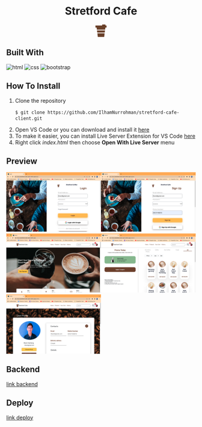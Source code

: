<h1 style="text-align:center">Stretford Cafe</h1>

<div style="display:flex; justify-content:center">
    <img src="src/assets/icon/coffee 1.png" alt="" />
</div>

## Built With

![html](https://img.shields.io/badge/html-5-blue)
![css](https://img.shields.io/badge/css-3-yellow)
![bootstrap](https://img.shields.io/badge/bootstrap-5-lightgrey)

## How To Install

1. Clone the repository
   ```
   $ git clone https://github.com/IlhamNurrohman/stretford-cafe-client.git
   ```
2. Open VS Code or you can download and install it [here](https://code.visualstudio.com/)
3. To make it easier, you can install Live Server Extension for VS Code [here](https://marketplace.visualstudio.com/items?itemName=ritwickdey.LiveServer)
4. Right click _index.html_ then choose **Open With Live Server** menu

## Preview

<div style="display:grid; grid-template-areas: 'a b'; row-gap:5px; align-items:left">
<img src="src/assets/img/login.png"  alt="login" style="width: 400px"/>
<img src="src/assets/img/register.png"  alt="register" style="width: 400px"/>
<img src="src/assets/img/home.png"  alt="home" style="width: 400px"/>
<img src="src/assets/img/product.png"  alt="product" style="width: 400px"/>
<img src="src/assets/img/profile.png"  alt="profile" style="width: 400px"/>
</div>


## Backend

[link backend](https://github.com/IlhamNurrohman/Stretford-Cafe)
## Deploy

[link deploy](https://stretford-cafe-react.netlify.app/)